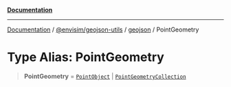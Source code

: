 [**Documentation**](../../../../README.md)

---

[Documentation](../../../../README.md) / [@envisim/geojson-utils](../../README.md) / [geojson](../README.md) / PointGeometry

# Type Alias: PointGeometry

> **PointGeometry** = [`PointObject`](PointObject.md) \| [`PointGeometryCollection`](PointGeometryCollection.md)

